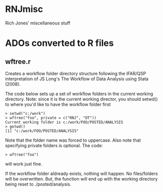 RNJmisc
=======

Rich Jones' miscellaneous stuff

# ADOs converted to R files

## wftree.r
Creates a workflow folder directory structure following the 
IFAR/QSP interpretation of JS Long's The Workflow of
Data Analysis using Stata (2008).

The code below sets up a set of workflow folders in the
current working directory. Note: since it is the
current working director, you should setwd() to where
you'd like to have the workflow folder first
```
> setwd("c:/work")
> wftree("foo", private = c("RNJ", "DT"))
Current working folder is c:/work/FOO/POSTED/ANALYSIS
> getwd()
[1] "c:/work/FOO/POSTED/ANALYSIS"
```
Note that the folder name was forced to uppercase. Also 
note that specifying private folders is optional. The code:
```
> wftree("foo")
```
will work just fine.

If the workflow folder aldready exists, nothing will
happen. No files/folders will be overwritten. But,
the function will end up with the working directory
being reset to ./posted/analysis.




